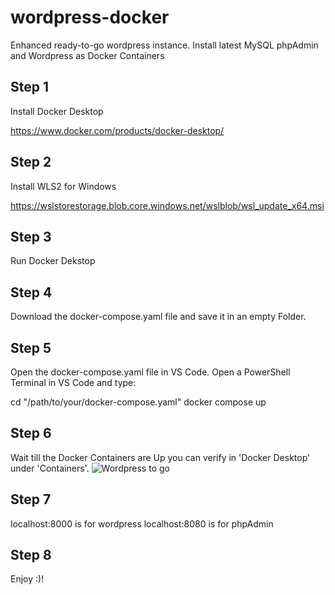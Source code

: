 # wordpress-docker
Enhanced ready-to-go wordpress instance. Install latest MySQL phpAdmin and Wordpress as Docker Containers

## Step 1

Install Docker Desktop

https://www.docker.com/products/docker-desktop/

## Step 2

Install WLS2 for Windows 

https://wslstorestorage.blob.core.windows.net/wslblob/wsl_update_x64.msi

## Step 3

Run Docker Dekstop

## Step 4

Download the docker-compose.yaml file and save it in an empty Folder.

## Step 5

Open the docker-compose.yaml file in VS Code. Open a PowerShell Terminal in VS Code and type:

cd "/path/to/your/docker-compose.yaml"
docker compose up

## Step 6

Wait till the Docker Containers are Up you can verify in 'Docker Desktop' under 'Containers'. 
![Wordpress to go](https://user-images.githubusercontent.com/44142520/200366968-e8c9c4ff-728c-4c1a-8e5a-098e767287f3.png)

## Step 7

localhost:8000 is for wordpress
localhost:8080 is for phpAdmin

## Step 8

Enjoy :)!


